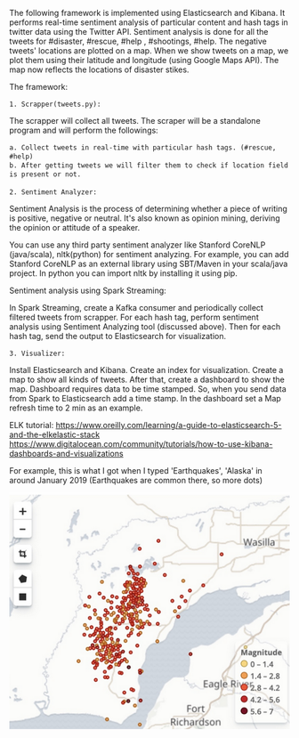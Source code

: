 The following framework is implemented using Elasticsearch and Kibana. It performs real-time sentiment analysis of particular content and hash tags in twitter data using the Twitter API. Sentiment analysis is done for all the tweets for #disaster, #rescue, #help , #shootings, #help. The negative tweets' locations are plotted on a map. When we show tweets on a map, we plot them using their latitude and longitude (using Google Maps API).  The map now reflects the locations of disaster stikes.

The framework:


    1. Scrapper(tweets.py):
The scrapper will collect all tweets. The scraper will be a standalone program and will perform the followings:

    a. Collect tweets in real-time with particular hash tags. (#rescue, #help)
    b. After getting tweets we will filter them to check if location field is present or not. 
    
    2. Sentiment Analyzer:
Sentiment Analysis is the process of determining whether a piece of writing is positive, negative or neutral. It's also known as opinion mining, deriving the opinion or attitude of a speaker.

You can use any third party sentiment analyzer like Stanford CoreNLP (java/scala), nltk(python) for sentiment analyzing. For example, you can add Stanford CoreNLP as an external library using SBT/Maven  in your scala/java project. In python you can import nltk by installing it using pip. 

Sentiment analysis using Spark Streaming:

In Spark Streaming, create a Kafka consumer and periodically collect filtered tweets from scrapper. For each hash tag, perform sentiment analysis using Sentiment Analyzing tool (discussed above). Then for each hash tag, send the output to Elasticsearch for visualization.

    3. Visualizer:
Install Elasticsearch and Kibana. Create an index for visualization. Create a map to show all kinds of tweets. After that, create a dashboard to show the map. Dashboard requires data to be time stamped. So, when you send data from Spark to Elasticsearch add a time stamp. In the dashboard set a Map refresh time to 2 min as an example.

ELK tutorial:
https://www.oreilly.com/learning/a-guide-to-elasticsearch-5-and-the-elkelastic-stack
https://www.digitalocean.com/community/tutorials/how-to-use-kibana-dashboards-and-visualizations


For example, this is what I got when I typed 'Earthquakes', 'Alaska' in around January 2019 (Earthquakes are common there, so more dots)

![Image description](map.png)




